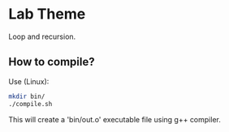 # Lab Theme 
Loop and recursion.

## How to compile?
Use (Linux):
``` bash
mkdir bin/
./compile.sh
```
This will create a 'bin/out.o' executable file using g++ compiler.
